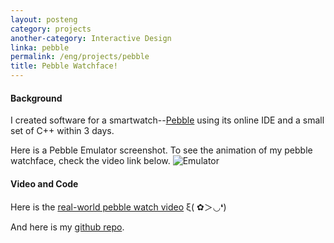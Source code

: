 ```yaml
---
layout: posteng
category: projects
another-category: Interactive Design
linka: pebble
permalink: /eng/projects/pebble
title: Pebble Watchface!
---
```

#### Background
I created software for a smartwatch--[Pebble](https://getpebble.com) using its online IDE and a small set of C++ within 3 days.


Here is a Pebble Emulator screenshot. To see the animation of my pebble watchface, check the video link below.
![Emulator](https://farm8.staticflickr.com/7359/16302583518_31d72e7a5e_n.jpg)


#### Video and Code
Here is the [real-world pebble watch video](https://vimeo.com/117894630) ξ( ✿＞◡❛)


And here is my [github repo](https://github.com/chenlianMT/Pebble_WatchFace).